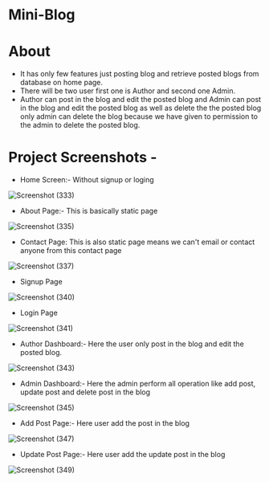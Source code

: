 # Mini-Blog

# About
* It has only few features just posting blog and retrieve posted blogs from database on home page.
* There will be two user first one is Author and second one Admin. 
* Author can post in the blog and edit the posted blog and Admin can post in the blog and edit the posted blog as well as
delete the the posted blog only admin can delete the blog because we have given to permission to the admin to delete the posted blog.


# Project Screenshots -

* Home Screen:- Without signup or loging

![Screenshot (333)](https://user-images.githubusercontent.com/77100448/191431030-89d2487e-538a-4c00-95cc-150476ac6734.png)

* About Page:- This is basically static page

![Screenshot (335)](https://user-images.githubusercontent.com/77100448/191431896-66bb5de1-ff9c-46f8-bdbd-1c5517c7e2c9.png)

* Contact Page: This is also static page means we can't email or contact anyone from this contact page

![Screenshot (337)](https://user-images.githubusercontent.com/77100448/191432112-fe001625-3232-43f3-bbfc-7895cc541ee2.png)

* Signup Page

![Screenshot (340)](https://user-images.githubusercontent.com/77100448/191432987-5952f13d-6592-4e98-8ec1-8ff508bdb13a.png)

* Login Page

![Screenshot (341)](https://user-images.githubusercontent.com/77100448/191433379-0b4ee1ff-ae14-46c0-8151-c5d47025c9a3.png)

* Author Dashboard:- Here the user only post in the blog and edit the posted blog.

![Screenshot (343)](https://user-images.githubusercontent.com/77100448/191433981-08e32b74-914f-4c6e-b8b4-23f55aae24cc.png)

* Admin Dashboard:- Here the admin perform all operation like add post, update post and delete post in the blog

![Screenshot (345)](https://user-images.githubusercontent.com/77100448/191434432-0f0403fa-85c4-4aa0-bf8b-77117bb1584c.png)

* Add Post Page:- Here user add the post in the blog

![Screenshot (347)](https://user-images.githubusercontent.com/77100448/191434773-8c707b7f-c9a3-4415-af6c-b2ac1929a94e.png)

* Update Post Page:- Here user add the update post in the blog

![Screenshot (349)](https://user-images.githubusercontent.com/77100448/191435018-c8afd027-775d-49de-90a2-0faca5e4398c.png)

